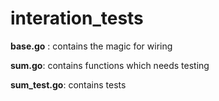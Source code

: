 # interation_tests

**base.go** : contains the magic for wiring

**sum.go**: contains functions which needs testing

**sum_test.go**: contains tests
